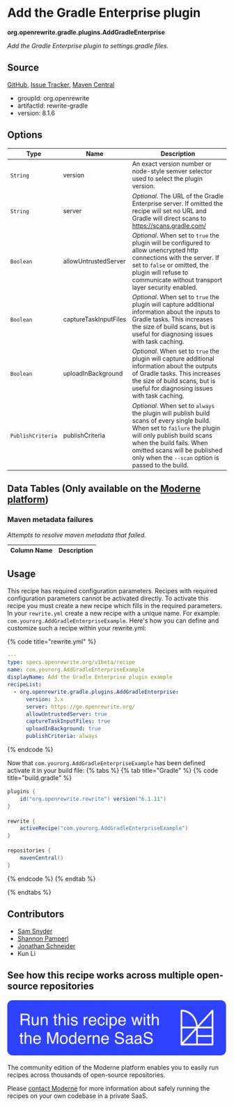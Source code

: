 # Add the Gradle Enterprise plugin

**org.openrewrite.gradle.plugins.AddGradleEnterprise**

_Add the Gradle Enterprise plugin to settings.gradle files._

## Source

[GitHub](https://github.com/openrewrite/rewrite/blob/main/rewrite-gradle/src/main/java/org/openrewrite/gradle/plugins/AddGradleEnterprise.java), [Issue Tracker](https://github.com/openrewrite/rewrite/issues), [Maven Central](https://central.sonatype.com/artifact/org.openrewrite/rewrite-gradle/8.1.6/jar)

* groupId: org.openrewrite
* artifactId: rewrite-gradle
* version: 8.1.6

## Options

| Type | Name | Description |
| -- | -- | -- |
| `String` | version | An exact version number or node-style semver selector used to select the plugin version. |
| `String` | server | *Optional*. The URL of the Gradle Enterprise server. If omitted the recipe will set no URL and Gradle will direct scans to https://scans.gradle.com/ |
| `Boolean` | allowUntrustedServer | *Optional*. When set to `true` the plugin will be configured to allow unencrypted http connections with the server. If set to `false` or omitted, the plugin will refuse to communicate without transport layer security enabled. |
| `Boolean` | captureTaskInputFiles | *Optional*. When set to `true` the plugin will capture additional information about the inputs to Gradle tasks. This increases the size of build scans, but is useful for diagnosing issues with task caching.  |
| `Boolean` | uploadInBackground | *Optional*. When set to `true` the plugin will capture additional information about the outputs of Gradle tasks. This increases the size of build scans, but is useful for diagnosing issues with task caching.  |
| `PublishCriteria` | publishCriteria | *Optional*. When set to `always` the plugin will publish build scans of every single build. When set to `failure` the plugin will only publish build scans when the build fails. When omitted scans will be published only when the `--scan` option is passed to the build. |

## Data Tables (Only available on the [Moderne platform](https://app.moderne.io/))

### Maven metadata failures

_Attempts to resolve maven metadata that failed._

| Column Name | Description |
| ----------- | ----------- |


## Usage

This recipe has required configuration parameters. Recipes with required configuration parameters cannot be activated directly. To activate this recipe you must create a new recipe which fills in the required parameters. In your `rewrite.yml` create a new recipe with a unique name. For example: `com.yourorg.AddGradleEnterpriseExample`.
Here's how you can define and customize such a recipe within your rewrite.yml:

{% code title="rewrite.yml" %}
```yaml
---
type: specs.openrewrite.org/v1beta/recipe
name: com.yourorg.AddGradleEnterpriseExample
displayName: Add the Gradle Enterprise plugin example
recipeList:
  - org.openrewrite.gradle.plugins.AddGradleEnterprise:
      version: 3.x
      server: https://ge.openrewrite.org/
      allowUntrustedServer: true
      captureTaskInputFiles: true
      uploadInBackground: true
      publishCriteria: always
```
{% endcode %}

Now that `com.yourorg.AddGradleEnterpriseExample` has been defined activate it in your build file:
{% tabs %}
{% tab title="Gradle" %}
{% code title="build.gradle" %}
```groovy
plugins {
    id("org.openrewrite.rewrite") version("6.1.11")
}

rewrite {
    activeRecipe("com.yourorg.AddGradleEnterpriseExample")
}

repositories {
    mavenCentral()
}
```
{% endcode %}
{% endtab %}

{% endtabs %}

## Contributors
* [Sam Snyder](mailto:sam@moderne.io)
* [Shannon Pamperl](mailto:shanman190@gmail.com)
* [Jonathan Schneider](mailto:jkschneider@gmail.com)
* Kun Li


## See how this recipe works across multiple open-source repositories

[![Moderne Link Image](/.gitbook/assets/ModerneRecipeButton.png)](https://app.moderne.io/recipes/org.openrewrite.gradle.plugins.AddGradleEnterprise)

The community edition of the Moderne platform enables you to easily run recipes across thousands of open-source repositories.

Please [contact Moderne](https://moderne.io/product) for more information about safely running the recipes on your own codebase in a private SaaS.
